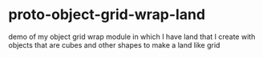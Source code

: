 # proto-object-grid-wrap-land

demo of my object grid wrap module in which I have land that I create with objects that are cubes and other shapes to make a land like grid